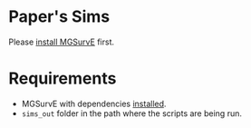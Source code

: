 # Paper's Sims

Please [install MGSurvE](https://chipdelmal.github.io/MGSurvE/build/html/installation.html) first.

# Requirements

* MGSurvE with dependencies [installed](https://chipdelmal.github.io/MGSurvE/build/html/installation.html).
* `sims_out` folder in the path where the scripts are being run.